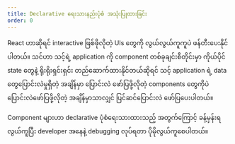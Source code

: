 ```yaml
---
title: Declarative ရေးသားနည်းပုံစံ အသုံးပြုထားခြင်း
order: 0
---
```


React ဟာဆိုရင် interactive ဖြစ်ဖိုလိုတဲ့ UIs တွေကို လွယ်လွယ်ကူကူပဲ ဖန်တီးပေးနိုင်ပါတယ်။ သင်ဟာ သင့်ရဲ့ application ကို component တစ်ခုချင်းစီတိုင်းမှာ ကိုယ်ပိုင် state တွေနဲ့ ရိုးရိုးရှင်းရှင်း တည်ဆောက်ထားနိုင်တယ်ဆိုရင် သင့် application ရဲ့ data တွေပြောင်းလဲမှုရှိတဲ့ အချိန်မှာ ပြောင်းလဲ ဖော်ပြဖို့လိုတဲ့ components တွေကိုပဲ ပြောင်းလဲဖော်ပြဖို့လိုတဲ့ အချိန်မှာသာလျှင် ပြင်ဆင်ပြောင်းလဲ ဖော်ပြပေးပါတယ်။

Component များဟာ declarative ပုံစံရေးသားထားသည့် အတွက်ကြောင့် ခန့်မှန်းရလွယ်ကူပြီး developer အနေနဲ့ debugging လုပ်ရတာ ပိုမိုလွယ်ကူစေပါတယ်။
